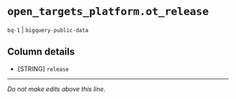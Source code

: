# `open_targets_platform.ot_release`
`bq-1` | `bigquery-public-data`

## Column details
* [STRING]    `release`

-------------------------------------------------------------------------------
*Do not make edits above this line.*
